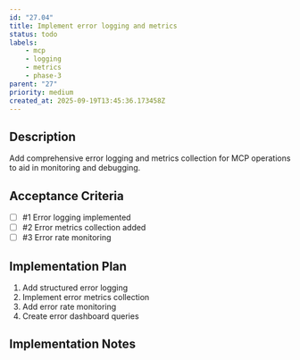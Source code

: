 ```yaml
---
id: "27.04"
title: Implement error logging and metrics
status: todo
labels:
    - mcp
    - logging
    - metrics
    - phase-3
parent: "27"
priority: medium
created_at: 2025-09-19T13:45:36.173458Z
---
```

## Description

Add comprehensive error logging and metrics collection for MCP operations to aid in monitoring and debugging.

## Acceptance Criteria
<!-- AC:BEGIN -->

- [ ] #1 Error logging implemented
- [ ] #2 Error metrics collection added
- [ ] #3 Error rate monitoring

<!-- AC:END -->

## Implementation Plan

1. Add structured error logging
2. Implement error metrics collection
3. Add error rate monitoring
4. Create error dashboard queries


## Implementation Notes


